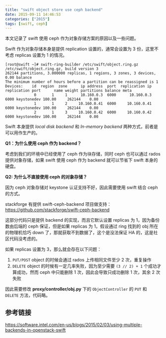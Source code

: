 ```yaml
---
title: "swift object store use ceph backend"
date: 2015-09-11 14:46:53
categories: ["2015"]
tags: [swift, ceph]
---
```


本文记录了 swift 使用 ceph 作为对象存储方案的原因以及一些问题。

Swift 作为对象存储本身是提供 replication 设置的，通常会设置为 3 份，这里不考虑 replicas 设置为 1 的情况。

```
[root@swift ~]# swift-ring-builder /etc/swift/object.ring.gz 
/etc/swift/object.ring.gz, build version 3
262144 partitions, 3.000000 replicas, 1 regions, 3 zones, 3 devices, 0.00 balance
The minimum number of hours before a partition can be reassigned is 1
Devices:    id  region  zone      ip address  port  replication ip  replication port      name weight partitions balance meta
             0       1     1      10.160.0.3  6000      10.160.0.3              6000 keystonedev 100.00     262144    0.00 
             1       1     2     10.160.0.41  6000     10.160.0.41              6000 keystonedev 100.00     262144    0.00 
             2       1     3     10.160.0.42  6000     10.160.0.42              6000 keystonedev 100.00     262144    0.00 
```

Swift 本身提供 *local disk backend* 和 *In-memory backend* 两种方式，前者是可以用作生产的。

**Q1：为什么使用 ceph 作为 backend？**

考虑到我们的环境中已经使用了 ceph 作为块存储，同时 ceph 也可以通过 rados 提供对象存储，如果 swift 使用 ceph 作为 backend 就可以节省下 swift 本身的硬盘。

**Q2: 为什么不直接使用 ceph 的对象存储？**

因为 ceph 对象存储对 keystone 认证支持不好，因此需要使用 swift 结合 ceph 的方式。

stackforge 有提供 swift-ceph-backend 项目做支持：<https://github.com/stackforge/swift-ceph-backend>

这部分代码只是提供 backend 的实现，而且它默认设置 replicas 为 1，因为备份数由后端的 ceph 保证，但是如果 replicas 为 1，假设通过 ring 找到的 obj 所在的物理机恰巧 down 了，那就获取不到数据了，这个是没法保证 HA 的，这是社区代码没考虑的。

如果 replicas 设置为 3，那么就会存在以下问题：

1. `PUT/POST` object 的时候会通过 rados 上传相同文件至少 2 次，重复操作
2. `DELETE` object 的时候有一定几率失败，因为至少需要 `(3 // 2) + 1` 个成功才算成功，然而 ceph 中只能删除 1 次，因此会导致只成功删除 1 次，其余 2 次失败

因此需要修改 **proxy/controller/obj.py** 下的 `ObjectController` 的 `PUT` 和 `DELETE` 方法，代码略。

## 参考链接

<https://software.intel.com/en-us/blogs/2015/02/03/using-multiple-backends-in-openstack-swift>
